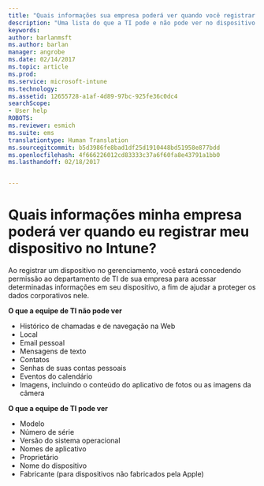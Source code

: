 ```yaml
---
title: "Quais informações sua empresa poderá ver quando você registrar seu dispositivo? | Microsoft Docs"
description: "Uma lista do que a TI pode e não pode ver no dispositivo gerenciado."
keywords: 
author: barlanmsft
ms.author: barlan
manager: angrobe
ms.date: 02/14/2017
ms.topic: article
ms.prod: 
ms.service: microsoft-intune
ms.technology: 
ms.assetid: 12655728-a1af-4d89-97bc-925fe36c0dc4
searchScope:
- User help
ROBOTS: 
ms.reviewer: esmich
ms.suite: ems
translationtype: Human Translation
ms.sourcegitcommit: b5d3986fe8bad1df25d1910448bd51958e877bdd
ms.openlocfilehash: 4f666226012cd83333c37a6f60fa8e43791a1bb0
ms.lasthandoff: 02/18/2017


---
```


# <a name="what-information-can-my-company-see-when-i-enroll-my-device-in-intune"></a>Quais informações minha empresa poderá ver quando eu registrar meu dispositivo no Intune?

Ao registrar um dispositivo no gerenciamento, você estará concedendo permissão ao departamento de TI de sua empresa para acessar determinadas informações em seu dispositivo, a fim de ajudar a proteger os dados corporativos nele.

**O que a equipe de TI não pode ver**

- Histórico de chamadas e de navegação na Web
-    Local
- Email pessoal
- Mensagens de texto
- Contatos
-    Senhas de suas contas pessoais
- Eventos do calendário
- Imagens, incluindo o conteúdo do aplicativo de fotos ou as imagens da câmera

**O que a equipe de TI pode ver**

-   Modelo
-   Número de série
-   Versão do sistema operacional
-   Nomes de aplicativo
-   Proprietário
-   Nome do dispositivo
-   Fabricante (para dispositivos não fabricados pela Apple)

